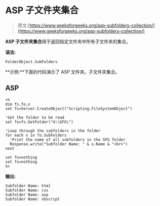 # ASP 子文件夹集合

> 原文:[https://www.geeksforgeeks.org/asp-subfolders-collection/](https://www.geeksforgeeks.org/asp-subfolders-collection/)

**ASP 子文件夹集合**用于返回指定文件夹中所有子文件夹的集合。

**语法:**

```
FolderObject.SubFolders
```

**示例:**下面的代码演示了 ASP 文件夹。子文件夹集合。

## ASP

```
<%
dim fs,fo,x
set fs=Server.CreateObject("Scripting.FileSystemObject")

'Get the folder to be read
set fo=fs.GetFolder("d:\GFG\")

'Loop through the subfolders in the folder
for each x in fo.SubFolders
  'Print the name of all subfolders in the GFG folder
  Response.write("Subfolder Name: " & x.Name & "<br>")
next

set fo=nothing
set fs=nothing
%>
```

**输出:**

```
Subfolder Name: html
Subfolder Name: css
Subfolder Name: asp
Subfolder Name: vbscript
```